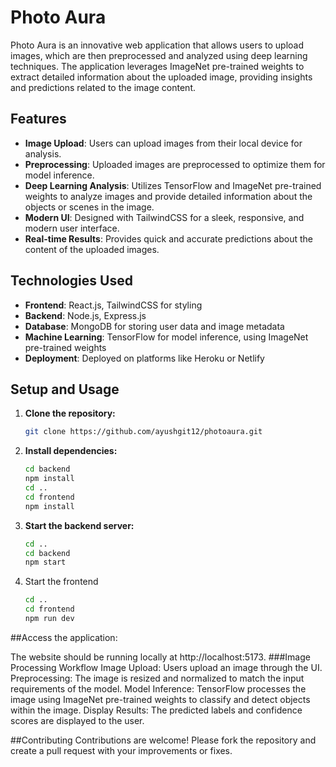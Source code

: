 # Photo Aura

Photo Aura is an innovative web application that allows users to upload images, which are then preprocessed and analyzed using deep learning techniques. The application leverages ImageNet pre-trained weights to extract detailed information about the uploaded image, providing insights and predictions related to the image content.

## Features

- **Image Upload**: Users can upload images from their local device for analysis.
- **Preprocessing**: Uploaded images are preprocessed to optimize them for model inference.
- **Deep Learning Analysis**: Utilizes TensorFlow and ImageNet pre-trained weights to analyze images and provide detailed information about the objects or scenes in the image.
- **Modern UI**: Designed with TailwindCSS for a sleek, responsive, and modern user interface.
- **Real-time Results**: Provides quick and accurate predictions about the content of the uploaded images.

## Technologies Used

- **Frontend**: React.js, TailwindCSS for styling
- **Backend**: Node.js, Express.js
- **Database**: MongoDB for storing user data and image metadata
- **Machine Learning**: TensorFlow for model inference, using ImageNet pre-trained weights
- **Deployment**: Deployed on platforms like Heroku or Netlify

## Setup and Usage

1. **Clone the repository:**
   ```bash
   git clone https://github.com/ayushgit12/photoaura.git
   ```
   
2. **Install dependencies:**
   ```bash
   cd backend
   npm install
   cd ..
   cd frontend
   npm install
   ```

3. **Start the backend server:**
   ```bash
   cd ..
   cd backend
   npm start
   ```

4. Start the frontend
   ```bash
   cd ..
   cd frontend
   npm run dev
   ```

##Access the application:

The website should be running locally at http://localhost:5173.
###Image Processing Workflow
Image Upload: Users upload an image through the UI.
Preprocessing: The image is resized and normalized to match the input requirements of the model.
Model Inference: TensorFlow processes the image using ImageNet pre-trained weights to classify and detect objects within the image.
Display Results: The predicted labels and confidence scores are displayed to the user.

##Contributing
Contributions are welcome! Please fork the repository and create a pull request with your improvements or fixes.
   
